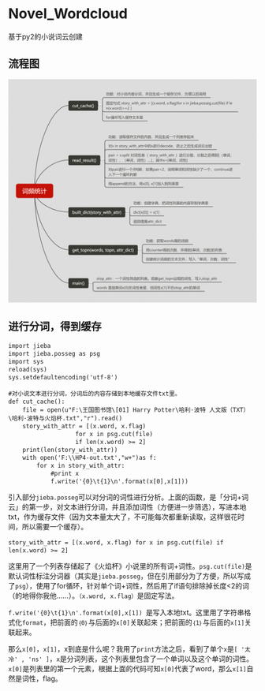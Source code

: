 # Novel_Wordcloud
基于py2的小说词云创建
## 流程图
![pic](https://github.com/KING221/Novel_Wordcloud/blob/master/词频统计.png)
## 进行分词，得到缓存
```
import jieba
import jieba.posseg as psg
import sys
reload(sys)
sys.setdefaultencoding('utf-8')

#对小说文本进行分词，分词后的内容存储到本地缓存文件txt里。
def cut_cache():
    file = open(u"F:\王国图书馆\[01] Harry Potter\哈利·波特 人文版（TXT）\哈利·波特与火焰杯.txt","r").read()
    story_with_attr = [(x.word, x.flag)
                   for x in psg.cut(file)
                   if len(x.word) >= 2]
    print(len(story_with_attr))
    with open('F:\\HP4-out.txt',"w+")as f:
        for x in story_with_attr:
            #print x
            f.write('{0}\t{1}\n'.format(x[0],x[1]))
```
  引入部分```jieba.posseg```可以对分词的词性进行分析。上面的函数，是「分词+词云」的第一步，对文本进行分词，并且添加词性（方便进一步筛选），写进本地txt，作为缓存文件（因为文本量太大了，不可能每次都重新读取，这样很花时间，所以需要一个缓存）。

```
story_with_attr = [(x.word, x.flag) for x in psg.cut(file) if len(x.word) >= 2] 
```
    
  这里用了一个列表存储起了《火焰杯》小说里的所有词+词性。```psg.cut(file)```是默认词性标注分词器（其实是```jieba.posseg```，但在引用部分为了方便，所以写成了```psg```），使用了for循环，针对单个词+词性，然后用了if语句排除掉长度<2的词（的地得你我他……）。```（x.word, x.flag）```是固定写法。
    
  ```f.write('{0}\t{1}\n'.format(x[0],x[1]) ```是写入本地txt。这里用了字符串格式化```format```，把前面的```｛0｝```与后面的```x[0]```关联起来；把前面的```｛1｝```与后面的```x[1]```关联起来。
  
  那么```x[0]```，```x[1]```，x到底是什么呢？我用了```print```方法之后，看到了单个```x```是```[ '太冷' , 'ns' ]```，```x```是分词列表，这个列表里包含了一个单词以及这个单词的词性。```x[0]```是列表里的第一个元素，根据上面的代码可知```x[0]```代表了word，那么```x[1]```自然是词性，flag。
